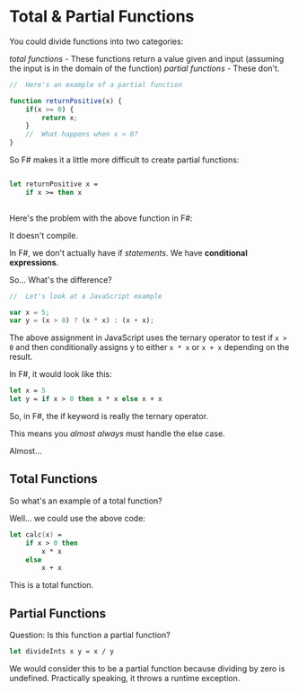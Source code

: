 # Total & Partial Functions

You could divide functions into two categories:

*total functions* - These functions return a value given and input (assuming the input is in the domain of the function)
*partial functions* - These don't.

```javascript
//  Here's an example of a partial function

function returnPositive(x) {
    if(x >= 0) {
        return x;
    }
    //  What happens when x < 0?
}
```

So F# makes it a little more difficult to  create partial functions:

```fsharp

let returnPositive x = 
    if x >= then x
    
```

Here's the problem with the above function in F#:

It doesn't compile.

In F#, we don't actually have if *statements*.  We have **conditional expressions**.

So...  What's the difference?

```javascript
//  Let's look at a JavaScript example

var x = 5;
var y = (x > 0) ? (x * x) : (x + x);

```

The above assignment in JavaScript uses the ternary operator to test if `x > 0` and then conditionally assigns y to either `x * x` or `x + x` depending on the result.

In F#, it would look like this:

```fsharp
let x = 5
let y = if x > 0 then x * x else x + x
```

So, in F#, the if keyword is really the ternary operator.

This means you *almost always* must handle the else case.

Almost...

## Total Functions

So what's an example of a total function?  

Well... we could use the above code:

```fsharp
let calc(x) = 
    if x > 0 then 
        x * x 
    else 
        x + x
```

This is a total function.

## Partial Functions

Question:  Is this function a partial function?

```fsharp
let divideInts x y = x / y
```

We would consider this to be a partial function because dividing by zero is undefined.  Practically speaking, it throws a runtime exception.